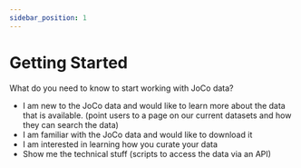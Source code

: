 ```yaml
---
sidebar_position: 1
---
```


# Getting Started

What do you need to know to start working with JoCo data?

- I am new to the JoCo data and would like to learn more about the data that is available. (point users to a page on our current datasets and how they can search the data)
- I am familiar with the JoCo data and would like to download it
- I am interested in learning how you curate your data
- Show me the technical stuff (scripts to access the data via an API)
